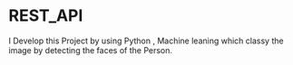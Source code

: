 # REST_API
I Develop this Project by using Python , Machine leaning which classy the image by detecting the faces of the Person.
